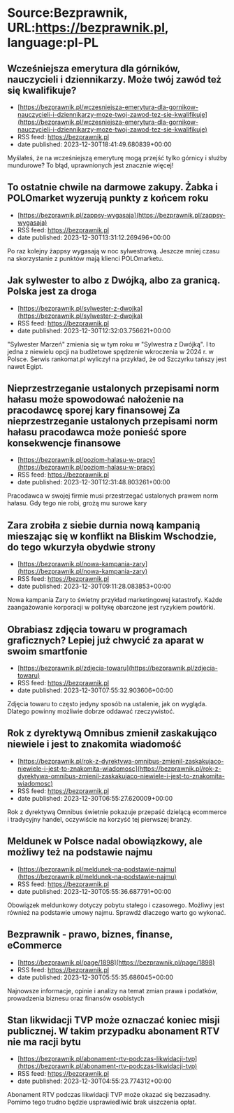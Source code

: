 # Source:Bezprawnik, URL:https://bezprawnik.pl, language:pl-PL

## Wcześniejsza emerytura dla górników, nauczycieli i dziennikarzy. Może twój zawód też się kwalifikuje?
 - [https://bezprawnik.pl/wczesniejsza-emerytura-dla-gornikow-nauczycieli-i-dziennikarzy-moze-twoj-zawod-tez-sie-kwalifikuje](https://bezprawnik.pl/wczesniejsza-emerytura-dla-gornikow-nauczycieli-i-dziennikarzy-moze-twoj-zawod-tez-sie-kwalifikuje)
 - RSS feed: https://bezprawnik.pl
 - date published: 2023-12-30T18:41:49.680839+00:00

Myślałeś, że na wcześniejszą emeryturę mogą przejść tylko górnicy i służby mundurowe? To błąd, uprawnionych jest znacznie więcej!

## To ostatnie chwile na darmowe zakupy. Żabka i POLOmarket wyzerują punkty z końcem roku
 - [https://bezprawnik.pl/zappsy-wygasaja](https://bezprawnik.pl/zappsy-wygasaja)
 - RSS feed: https://bezprawnik.pl
 - date published: 2023-12-30T13:31:12.269496+00:00

Po raz kolejny żappsy wygasają w noc sylwestrową. Jeszcze mniej czasu na skorzystanie z punktów mają klienci POLOmarketu.

## Jak sylwester to albo z Dwójką, albo za granicą. Polska jest za droga
 - [https://bezprawnik.pl/sylwester-z-dwojka](https://bezprawnik.pl/sylwester-z-dwojka)
 - RSS feed: https://bezprawnik.pl
 - date published: 2023-12-30T12:32:03.756621+00:00

"Sylwester Marzeń" zmienia się w tym roku w "Sylwestra z Dwójką". I to jedna z niewielu opcji na budżetowe spędzenie wkroczenia w 2024 r. w Polsce. Serwis rankomat.pl wyliczył na przykład, że od Szczyrku tańszy jest nawet Egipt.

## Nieprzestrzeganie ustalonych przepisami norm hałasu może spowodować nałożenie na pracodawcę sporej kary finansowej Za nieprzestrzeganie ustalonych przepisami norm hałasu pracodawca może ponieść spore konsekwencje finansowe
 - [https://bezprawnik.pl/poziom-halasu-w-pracy](https://bezprawnik.pl/poziom-halasu-w-pracy)
 - RSS feed: https://bezprawnik.pl
 - date published: 2023-12-30T12:31:48.803261+00:00

Pracodawca w swojej firmie musi przestrzegać ustalonych prawem norm hałasu. Gdy tego nie robi, grożą mu surowe kary

## Zara zrobiła z siebie durnia nową kampanią mieszając się w konflikt na Bliskim Wschodzie, do tego wkurzyła obydwie strony
 - [https://bezprawnik.pl/nowa-kampania-zary](https://bezprawnik.pl/nowa-kampania-zary)
 - RSS feed: https://bezprawnik.pl
 - date published: 2023-12-30T09:11:28.083853+00:00

Nowa kampania Zary to świetny przykład marketingowej katastrofy. Każde zaangażowanie korporacji w politykę obarczone jest ryzykiem powtórki.

## Obrabiasz zdjęcia towaru w programach graficznych? Lepiej już chwycić za aparat w swoim smartfonie
 - [https://bezprawnik.pl/zdjecia-towaru](https://bezprawnik.pl/zdjecia-towaru)
 - RSS feed: https://bezprawnik.pl
 - date published: 2023-12-30T07:55:32.903606+00:00

Zdjęcia towaru to często jedyny sposób na ustalenie, jak on wygląda. Dlatego powinny możliwie dobrze oddawać rzeczywistoć.

## Rok z dyrektywą Omnibus zmienił zaskakująco niewiele i jest to znakomita wiadomość
 - [https://bezprawnik.pl/rok-z-dyrektywa-omnibus-zmienil-zaskakujaco-niewiele-i-jest-to-znakomita-wiadomosc](https://bezprawnik.pl/rok-z-dyrektywa-omnibus-zmienil-zaskakujaco-niewiele-i-jest-to-znakomita-wiadomosc)
 - RSS feed: https://bezprawnik.pl
 - date published: 2023-12-30T06:55:27.620009+00:00

Rok z dyrektywą Omnibus świetnie pokazuje przepaść dzielącą ecommerce i tradycyjny handel, oczywiście na korzyść tej pierwszej branży.

## Meldunek w Polsce nadal obowiązkowy, ale możliwy też na podstawie najmu
 - [https://bezprawnik.pl/meldunek-na-podstawie-najmu](https://bezprawnik.pl/meldunek-na-podstawie-najmu)
 - RSS feed: https://bezprawnik.pl
 - date published: 2023-12-30T05:55:36.687791+00:00

Obowiązek meldunkowy dotyczy pobytu stałego i czasowego. Możliwy jest również na podstawie umowy najmu. Sprawdź dlaczego warto go wykonać.

## Bezprawnik - prawo, biznes, finanse, eCommerce
 - [https://bezprawnik.pl/page/1898](https://bezprawnik.pl/page/1898)
 - RSS feed: https://bezprawnik.pl
 - date published: 2023-12-30T05:55:35.686045+00:00

Najnowsze informacje, opinie i analizy na temat zmian prawa i podatków, prowadzenia biznesu oraz finansów osobistych

## Stan likwidacji TVP może oznaczać koniec misji publicznej. W takim przypadku abonament RTV nie ma racji bytu
 - [https://bezprawnik.pl/abonament-rtv-podczas-likwidacji-tvp](https://bezprawnik.pl/abonament-rtv-podczas-likwidacji-tvp)
 - RSS feed: https://bezprawnik.pl
 - date published: 2023-12-30T04:55:23.774312+00:00

Abonament RTV podczas likwidacji TVP może okazać się bezzasadny. Pomimo tego trudno będzie usprawiedliwić brak uiszczenia opłat.

